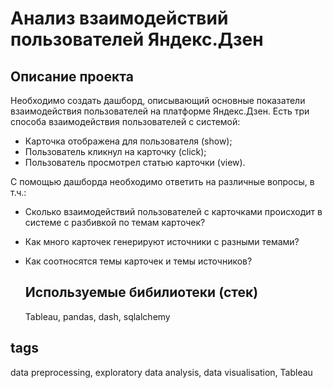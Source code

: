 # Анализ взаимодействий пользователей Яндекс.Дзен

## Описание проекта

Необходимо создать дашборд, описывающий основные показатели взаимодействия пользователей на платформе Яндекс.Дзен. 
Есть три способа взаимодействия пользователей с системой:
- Карточка отображена для пользователя (show);
- Пользователь кликнул на карточку (click);
- Пользователь просмотрел статью карточки (view).

С помощью дашборда необходимо ответить на различные вопросы, в т.ч.: 
- Сколько взаимодействий пользователей с карточками происходит в системе с разбивкой по темам карточек?
- Как много карточек генерируют источники с разными темами?
- Как соотносятся темы карточек и темы источников?

  ## Используемые бибилиотеки (стек)
  Tableau, pandas, dash, sqlalchemy

## tags
data preprocessing, exploratory data analysis, data visualisation, Tableau
